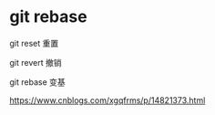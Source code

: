 # git rebase

git reset 重置

git revert 撤销

git rebase 变基

https://www.cnblogs.com/xgqfrms/p/14821373.html
